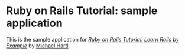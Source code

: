 # Ruby on Rails Tutorial: sample application
This is the sample application for 
[*Ruby on Rails Tutorial: Learn Rails by Example*](http://railstutorial.org/) 
by [Michael Hartl](http://michaelhartl.com/).